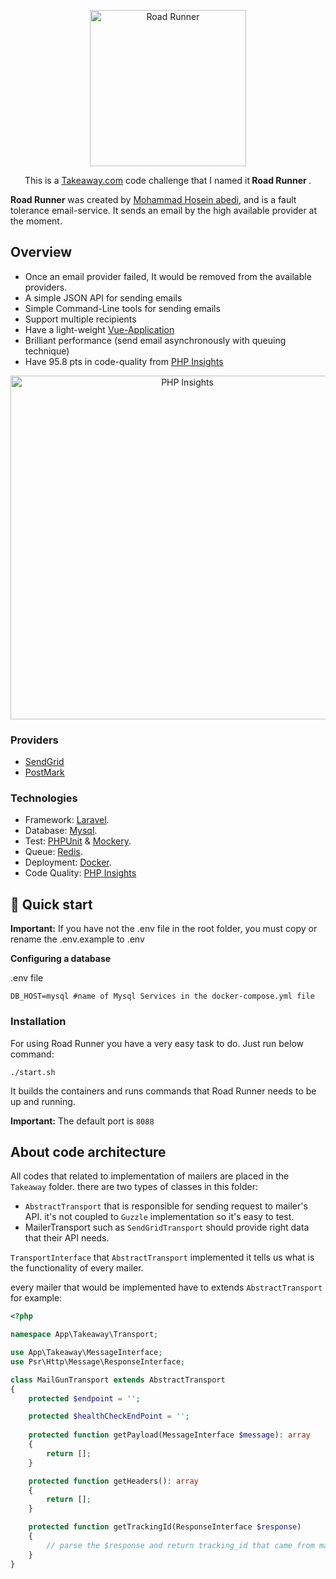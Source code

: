 <p align="center">
        <img src="https://raw.githubusercontent.com/hoseinz3/simpleStore/hoseinz3-patch-1/10.jpg" width="250" alt="Road Runner">
          <p align="center">
    This is a <a href="https://takeaway.com">Takeaway.com</a> code challenge that I named it<strong> Road Runner </strong>.
  </p>
</p>

**Road Runner** was created by [Mohammad Hosein abedi](https://github.com/hoseinz3), and is a fault tolerance email-service.
It sends an email by the high available provider at the moment.

## Overview
- Once an email provider failed, It would be removed from the available providers.
- A simple JSON API for sending emails
- Simple Command-Line tools for sending emails
- Support multiple recipients
- Have a light-weight [Vue-Application](https://github.com/hoseinz3/ui-road-runner)
- Brilliant performance (send email asynchronously with queuing technique)
- Have 95.8 pts in code-quality from [PHP Insights](https://github.com/nunomaduro/phpinsights)

<p align="center">
        <img src="https://raw.githubusercontent.com/hoseinz3/simpleStore/hoseinz3-patch-1/insights.png" width="550" alt="PHP Insights">
</p>

### Providers
- [SendGrid](https://sendgrid.com)
- [PostMark](https://postmarkapp.com)
### Technologies
- Framework: [Laravel](https://github.com/laravel/laravel).
- Database: [Mysql](https://www.mysql.com/).
- Test: [PHPUnit](https://github.com/sebastianbergmann/phpunit) & [Mockery](https://github.com/mockery/mockery).
- Queue: [Redis](https://redis.io/).
- Deployment: [Docker](https://www.docker.com/).
- Code Quality: [PHP Insights](https://github.com/nunomaduro/phpinsights)

## 🚀 Quick start
**Important:** If you have not the .env file in the root folder, you must copy or rename the .env.example to .env

**Configuring a database**

.env file
```
DB_HOST=mysql #name of Mysql Services in the docker-compose.yml file
```
### Installation
For using Road Runner you have a very easy task to do. Just run below command:

`./start.sh`

It builds the containers and runs commands that Road Runner needs to be up and running.

**Important:** The default port is `8088`

## About code architecture

All codes that related to implementation of mailers are placed in the `Takeaway` folder. there are two types of classes in this folder:

- `AbstractTransport` that is responsible for sending request to mailer's API. it's not coupled to `Guzzle` implementation so it's easy to test.
- MailerTransport such as `SendGridTransport` should provide right data that their API needs.

`TransportInterface` that `AbstractTransport` implemented it tells us what is the functionality of every mailer. 

every mailer that would be implemented have to extends `AbstractTransport`
for example:

```php
<?php

namespace App\Takeaway\Transport;

use App\Takeaway\MessageInterface;
use Psr\Http\Message\ResponseInterface;

class MailGunTransport extends AbstractTransport
{
    protected $endpoint = '';

    protected $healthCheckEndPoint = '';
    
    protected function getPayload(MessageInterface $message): array
    {
        return [];
    }

    protected function getHeaders(): array
    {
        return [];
    }

    protected function getTrackingId(ResponseInterface $response)
    {
        // parse the $response and return tracking_id that came from mailer
    }
}

```

